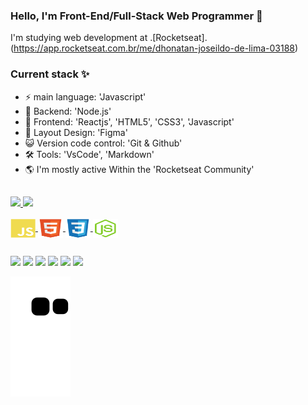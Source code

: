 ### Hello, I'm Front-End/Full-Stack Web Programmer 👋
I'm studying web development at .[Rocketseat].(https://app.rocketseat.com.br/me/dhonatan-joseildo-de-lima-03188)

### Current stack :sparkles:
- ⚡️ main language: 'Javascript'
- 📡 Backend: 'Node.js'
- 💎 Frontend: 'Reactjs', 'HTML5', 'CSS3', 'Javascript'
- 🎨 Layout Design: 'Figma'
- 😺 Version code control: 'Git & Github'
- 🛠️ Tools: 'VsCode', 'Markdown'
- 🌎 I'm mostly active Within the 'Rocketseat Community'
##
<div>
  <a href="https://github.com/DhonatanJoseildo">
  <img height="180em" src="https://github-readme-stats.vercel.app/api?username=dhonatanJoseildo&show_icons=true&theme=dracula&include_all_commits=true&count_private=true"/>
  <img height="180em" src="https://github-readme-stats.vercel.app/api/top-langs/?username=DhonatanJoseildo&layout=compact&langs_count=7&theme=dracula"/>
</div>

<div style="display: inline_block"><br>
  <img align="center" alt="Dhon-Js" height="30" width="40" src="https://raw.githubusercontent.com/devicons/devicon/master/icons/javascript/javascript-plain.svg">
  <img align="center" alt="Dhon-HTML" height="30" width="40" src="https://raw.githubusercontent.com/devicons/devicon/master/icons/html5/html5-original.svg">
  <img align="center" alt="Dhon-CSS" height="30" width="40" src="https://raw.githubusercontent.com/devicons/devicon/master/icons/css3/css3-original.svg">
  <img align="center" alt="Dhon-CSS" height="30" width="40" src="https://raw.githubusercontent.com/devicons/devicon/master/icons/nodejs/nodejs-original.svg">
</div>
  
##

<div> 
<a href="https://www.youtube.com/channel/UCDYUts6VhAoSB2MPtCXBOqA" target="_blank"><img src="https://img.shields.io/badge/YouTube-FF0000?style=for-the-badge&logo=youtube&logoColor=white" target="_blank"></a>
<a href="https://instagram.com/dhonatan001" target="_blank"><img src="https://img.shields.io/badge/-Instagram-%23E4405F?style=for-the-badge&logo=instagram&logoColor=white" target="_blank"></a>
<a href="https://www.twitch.tv/dhonatan10" target="_blank"><img src="https://img.shields.io/badge/Twitch-9146FF?style=for-the-badge&logo=twitch&logoColor=white" target="_blank"></a>
<a href = "mailto:dhon.joseildo@gmail.com"><img src="https://img.shields.io/badge/-Gmail-%23333?style=for-the-badge&logo=gmail&logoColor=white" target="_blank"></a>
<a href="https://www.linkedin.com/in/dhonatan-joseildo-ba2572165" target="_blank"><img src="https://img.shields.io/badge/-LinkedIn-%230077B5?style=for-the-badge&logo=linkedin&logoColor=white" target="_blank"></a> 
<a href="https://twitter.com/DhonJoseildo" target="_blank"><img src="https://img.shields.io/badge/Twitter-1DA1F2?style=for-the-badge&logo=twitter&logoColor=white"></a>

![Snake animation](https://github.com/DhonatanJoseildo/dhonatanJoseildo/blob/output/github-contribution-grid-snake.svg)

</div>
